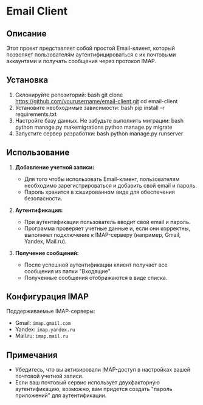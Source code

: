 # Email Client

## Описание

Этот проект представляет собой простой Email-клиент, который позволяет пользователям аутентифицироваться с их почтовыми аккаунтами и получать сообщения через протокол IMAP.

## Установка

1. Склонируйте репозиторий:
bash
git clone https://github.com/yourusername/email-client.git
cd email-client
2. Установите необходимые зависимости:
bash
pip install -r requirements.txt
3. Настройте базу данных. Не забудьте выполнить миграции:
bash
python manage.py makemigrations
python manage.py migrate
4. Запустите сервер разработки:
bash
python manage.py runserver

## Использование

1. <strong>Добавление учетной записи:</strong>
   - Для того чтобы использовать Email-клиент, пользователям необходимо зарегистрироваться и добавить свой email и пароль.
   - Пароль хранится в хэшированном виде для обеспечения безопасности.

2. <strong>Аутентификация:</strong>
   - При аутентификации пользователь вводит свой email и пароль.
   - Программа проверяет учетные данные и, если они корректны, выполняет подключение к IMAP-серверу (например, Gmail, Yandex, Mail.ru).

3. <strong>Получение сообщений:</strong>
   - После успешной аутентификации клиент получает все сообщения из папки "Входящие".
   - Полученные сообщения отображаются в виде списка.

## Конфигурация IMAP

Поддерживаемые IMAP-серверы:
- Gmail: <code>imap.gmail.com</code>
- Yandex: <code>imap.yandex.ru</code>
- Mail.ru: <code>imap.mail.ru</code>

## Примечания

- Убедитесь, что вы активировали IMAP-доступ в настройках вашей почтовой учетной записи.
- Если ваш почтовый сервис использует двухфакторную аутентификацию, возможно, вам придется создать "пароль приложений" для аутентификации.
